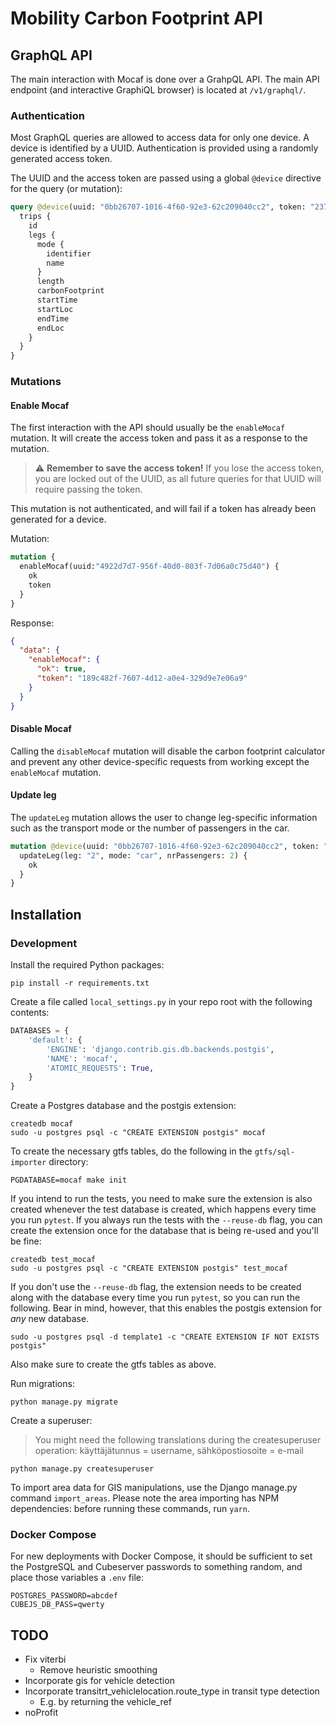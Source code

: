 # Mobility Carbon Footprint API

## GraphQL API

The main interaction with Mocaf is done over a GrahpQL API. The main API
endpoint (and interactive GraphiQL browser) is located at `/v1/graphql/`.

### Authentication

Most GraphQL queries are allowed to access data for only one device.
A device is identified by a UUID. Authentication is provided
using a randomly generated access token.

The UUID and the access token are passed using a global `@device` directive
for the query (or mutation):

```graphql
query @device(uuid: "0bb26707-1016-4f60-92e3-62c209040cc2", token: "23730161-54a5-4c06-b0e9-c0533bcc911e") {
  trips {
    id
    legs {
      mode {
        identifier
        name
      }
      length
      carbonFootprint
      startTime
      startLoc
      endTime
      endLoc
    }
  }
}
```

### Mutations

#### Enable Mocaf

The first interaction with the API should usually be the `enableMocaf` mutation.
It will create the access token and pass it as a response to the mutation.

> :warning: **Remember to save the access token!** If you lose the access token, you are locked out of the UUID, as all future queries for that UUID will require passing the token.

This mutation is not authenticated, and will fail if a token has already been generated
for a device.

Mutation:

```graphql
mutation {
  enableMocaf(uuid:"4922d7d7-956f-40d0-803f-7d06a0c75d40") {
    ok
    token
  }
}
```

Response:

```json
{
  "data": {
    "enableMocaf": {
      "ok": true,
      "token": "189c482f-7607-4d12-a0e4-329d9e7e06a9"
    }
  }
}
```

#### Disable Mocaf

Calling the `disableMocaf` mutation will disable the carbon footprint calculator
and prevent any other device-specific requests from working except the `enableMocaf`
mutation.

#### Update leg

The `updateLeg` mutation allows the user to change leg-specific information such
as the transport mode or the number of passengers in the car.

```graphql
mutation @device(uuid: "0bb26707-1016-4f60-92e3-62c209040cc2", token: "23730161-54a5-4c06-b0e9-c0533bcc911e") {
  updateLeg(leg: "2", mode: "car", nrPassengers: 2) {
    ok
  }
}
```

## Installation

### Development

Install the required Python packages:

```shell
pip install -r requirements.txt
```

Create a file called `local_settings.py` in your repo root with the following contents:

```python
DATABASES = {
    'default': {
        'ENGINE': 'django.contrib.gis.db.backends.postgis',
        'NAME': 'mocaf',
        'ATOMIC_REQUESTS': True,
    }
}
```

Create a Postgres database and the postgis extension:

```shell
createdb mocaf
sudo -u postgres psql -c "CREATE EXTENSION postgis" mocaf
```

To create the necessary gtfs tables, do the following in the `gtfs/sql-importer` directory:

```shell
PGDATABASE=mocaf make init
```

If you intend to run the tests, you need to make sure the extension is also created whenever the test database is
created, which happens every time you run `pytest`. If you always run the tests with the `--reuse-db` flag, you can
create the extension once for the database that is being re-used and you'll be fine:

```shell
createdb test_mocaf
sudo -u postgres psql -c "CREATE EXTENSION postgis" test_mocaf
```

If you don't use the `--reuse-db` flag, the extension needs to be created along with the database every time you run
`pytest`, so you can run the following. Bear in mind, however, that this enables the postgis extension for *any* new
database.

```shell
sudo -u postgres psql -d template1 -c "CREATE EXTENSION IF NOT EXISTS postgis"
```

Also make sure to create the gtfs tables as above.

Run migrations:

```shell
python manage.py migrate
```

Create a superuser:
> You might need the following translations during the createsuperuser operation: käyttäjätunnus = username, sähköpostiosoite = e-mail

```shell
python manage.py createsuperuser
```

To import area data for GIS manipulations, use the Django manage.py
command `import_areas`.  Please note the area importing has NPM
dependencies: before running these commands, run `yarn`.

### Docker Compose

For new deployments with Docker Compose, it should be sufficient to set the PostgreSQL and
Cubeserver passwords to something random, and place those variables a `.env` file:

```
POSTGRES_PASSWORD=abcdef
CUBEJS_DB_PASS=qwerty
```

## TODO

- Fix viterbi
  - Remove heuristic smoothing
- Incorporate gis for vehicle detection
- Incorporate transitrt_vehiclelocation.route_type in transit type detection
  - E.g. by returning the vehicle_ref
- noProfit
